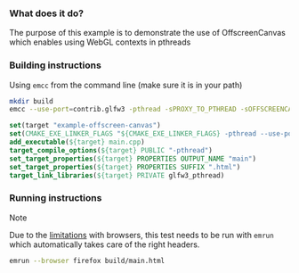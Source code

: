 ### What does it do? 

The purpose of this example is to demonstrate the use of OffscreenCanvas which enables using WebGL contexts in pthreads

### Building instructions

Using `emcc` from the command line (make sure it is in your path)

```sh
mkdir build
emcc --use-port=contrib.glfw3 -pthread -sPROXY_TO_PTHREAD -sOFFSCREENCANVAS_SUPPORT -sOFFSCREENCANVASES_TO_PTHREAD='canvas' -sMIN_WEBGL_VERSION=2 --shell-file=shell.html main.cpp -o build/index.html
```

```cmake
set(target "example-offscreen-canvas")
set(CMAKE_EXE_LINKER_FLAGS "${CMAKE_EXE_LINKER_FLAGS} -pthread --use-port=contrib.glfw3 -sEXIT_RUNTIME=1 -sOFFSCREENCANVAS_SUPPORT -sOFFSCREENCANVASES_TO_PTHREAD='canvas' -sPROXY_TO_PTHREAD -s SAFE_HEAP=1 -s ASSERTIONS=1 -s WASM=1 --shell-file ${CMAKE_CURRENT_LIST_DIR}/shell.html")
add_executable(${target} main.cpp)
target_compile_options(${target} PUBLIC "-pthread")
set_target_properties(${target} PROPERTIES OUTPUT_NAME "main")
set_target_properties(${target} PROPERTIES SUFFIX ".html")
target_link_libraries(${target} PRIVATE glfw3_pthread)
```

### Running instructions

> [!NOTE]
> Due to the [limitations](https://emscripten.org/docs/porting/pthreads.html) with browsers, this test needs to be run
> with `emrun` which automatically takes care of the right headers.

```sh
emrun --browser firefox build/main.html
```